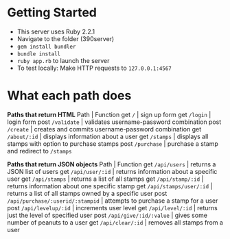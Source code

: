 # Getting Started

- This server uses Ruby 2.2.1
- Navigate to the folder (390server)
- `gem install bundler`
- `bundle install`
- `ruby app.rb` to launch the server
- To test locally: Make HTTP requests to `127.0.0.1:4567`

# What each path does

**Paths that return HTML**
Path | Function
get `/`  | sign up form
get `/login` | login form
post `/validate` | validates username-password combination
post `/create` | creates and commits username-password combination
get `/about/:id` | displays information about a user
get `/stamps` | displays all stamps with option to purchase stamps
post `/purchase` | purchase a stamp and redirect to `/stamps`

**Paths that return JSON objects**
Path | Function
get `/api/users` | returns a JSON list of users
get `/api/user/:id` | returns information about a specific user
get `/api/stamps` | returns a list of all stamps
get `/api/stamp/:id` | returns information about one specific stamp
get `/api/stamps/user/:id` | returns a list of all stamps owned by a specific user
post `/api/purchase/:userid/:stampid` | attempts to purchase a stamp for a user
post `/api/levelup/:id` | increments user level
get `/api/level/:id` | returns just the level of specified user
post `/api/give/:id/:value` | gives some number of peanuts to a user
get `/api/clear/:id` | removes all stamps from a user
